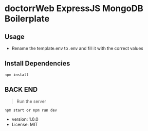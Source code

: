 # doctorrWeb ExpressJS MongoDB Boilerplate

## Usage

- Rename the template.env to .env and fill it with the correct values

## Install Dependencies

````
npm install
````


## BACK END 


> Run the server 

```````
npm start or npm run dev
```````


- version: 1.0.0
- License: MIT


